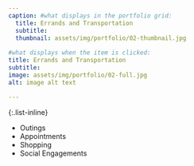 ```yaml
---
caption: #what displays in the portfolio grid:
  title: Errands and Transportation
  subtitle: 
  thumbnail: assets/img/portfolio/02-thumbnail.jpg
  
#what displays when the item is clicked:
title: Errands and Transportation
subtitle: 
image: assets/img/portfolio/02-full.jpg
alt: image alt text

---
```

{:.list-inline} 
- Outings 
- Appointments 
- Shopping
- Social Engagements

